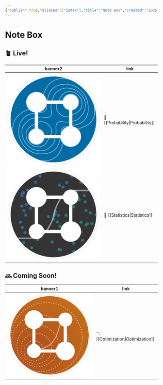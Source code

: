 ```yaml
---
{"publish":true,"aliases":["index"],"title":"Note Box","created":"2025-08-24T22:52:59","modified":"2025-08-24T23:58:34","cssclasses":["cards","cards-cover","cards-1-1","cards-cols-2","note-gallery"],"state":"[[%wip]]","sup":["[[@Project]]"],"type":"output"}
---
```



# Note Box

## 🪴 Live!

|banner2|link|
|---|---|
|![](https://raw.githubusercontent.com/zcysxy/Figurebed/master/img/prob-icon.svg)|🎲 [[Probability\|Probability]]|
|![](https://raw.githubusercontent.com/zcysxy/Figurebed/master/img/stat-icon.svg)|🔮 [[Statistics\|Statistics]]|

## 🔜 Coming Soon!

|banner1|link|
|---|---|
|![](https://raw.githubusercontent.com/zcysxy/Figurebed/master/img/opt-icon.svg)|〽️ [[Optimization\|Optimization]]|
